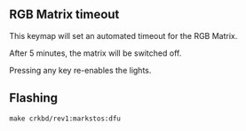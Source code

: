 
## RGB Matrix timeout

This keymap will set an automated timeout for the RGB Matrix.

After 5 minutes, the matrix will be switched off.

Pressing any key re-enables the lights.

## Flashing

    make crkbd/rev1:markstos:dfu

